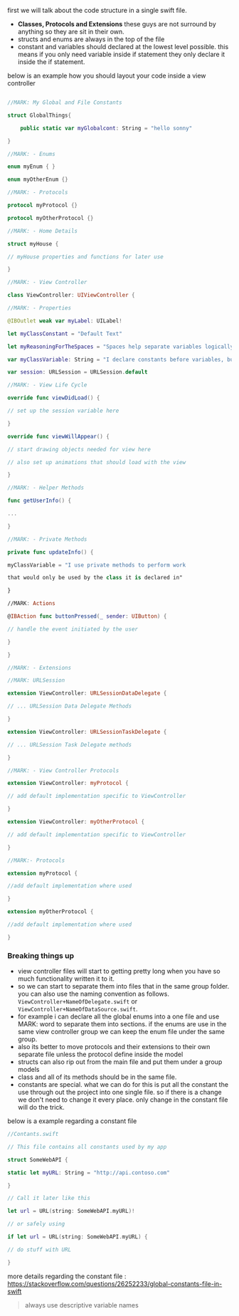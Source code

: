 first we will talk about the code structure in a single swift file. 

- **Classes, Protocols and Extensions**  these guys are not surround by anything so they are sit in their own. 
- structs and enums are always in the top of the file 
- constant and variables should declared at the lowest level possible. this means if you only need variable inside if statement they only declare it inside the if statement. 

below is an example how you should layout your code inside a view controller 

```swift

//MARK: My Global and File Constants

struct GlobalThings{

    public static var myGlobalcont: String = "hello sonny"

}

//MARK: - Enums

enum myEnum { }

enum myOtherEnum {}

//MARK: - Protocols

protocol myProtocol {}

protocol myOtherProtocol {}

//MARK: - Home Details

struct myHouse {

// myHouse properties and functions for later use

}

//MARK: - View Controller

class ViewController: UIViewController {

//MARK: - Properties

@IBOutlet weak var myLabel: UILabel!

let myClassConstant = "Default Text"

let myReasoningForTheSpaces = "Spaces help separate variables logically by use, if I need to change an initial value I know where to look"

var myClassVariable: String = "I declare constants before variables, but keep them grouped together"

var session: URLSession = URLSession.default

//MARK: - View Life Cycle

override func viewDidLoad() {

// set up the session variable here

}

override func viewWillAppear() {

// start drawing objects needed for view here

// also set up animations that should load with the view

}

//MARK: - Helper Methods

func getUserInfo() {

...

}

//MARK: - Private Methods

private func updateInfo() {

myClassVariable = "I use private methods to perform work

that would only be used by the class it is declared in"

}

//MARK: Actions

@IBAction func buttonPressed(_ sender: UIButton) {

// handle the event initiated by the user

}

}

//MARK: - Extensions

//MARK: URLSession

extension ViewController: URLSessionDataDelegate {

// ... URLSession Data Delegate Methods

}

extension ViewController: URLSessionTaskDelegate {

// ... URLSession Task Delegate methods

}

//MARK: - View Controller Protocols

extension ViewController: myProtocol {

// add default implementation specific to ViewController

}

extension ViewController: myOtherProtocol {

// add default implementation specific to ViewController

}

//MARK:- Protocols

extension myProtocol {

//add default implementation where used

}

extension myOtherProtocol {

//add default implementation where used

}

```

### Breaking things up 
- view controller files will start to getting pretty long when you have so much functionality written it to it. 
- so we can start to separate them into files that in the same group folder. you can also use the naming convention as follows. `ViewController+NameOfDelegate.swift` or `ViewController+NameOfDataSource.swift`.
- for example i can declare all the global enums into a one file and use MARK: word to separate them into sections. if the enums are use in the same view controller group we can keep the enum file under the same group. 
- also its better to move protocols and their extensions to their own separate file unless the protocol define inside the model 
- structs can also rip out from the main file and put them under a group models
- class and all of its methods should be in the same file.
- constants are special. what we can do for this is put all the constant the use through out the project into one single file. so if there is a change we don't need to change it every place. only change in the constant file will do the trick. 

below is a example regarding a constant file 

```swift 
//Contants.swift

// This file contains all constants used by my app

struct SomeWebAPI {

static let myURL: String = "http://api.contoso.com"

}

// Call it later like this

let url = URL(string: SomeWebAPI.myURL)!

// or safely using

if let url = URL(string: SomeWebAPI.myURL) {

// do stuff with URL

}
```
more details regarding the constant file : https://stackoverflow.com/questions/26252233/global-constants-file-in-swift 

> always use descriptive variable names 

